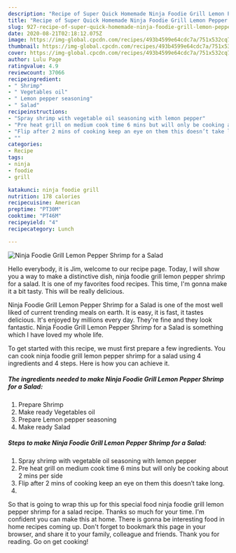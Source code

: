 ```yaml
---
description: "Recipe of Super Quick Homemade Ninja Foodie Grill Lemon Pepper Shrimp for a Salad"
title: "Recipe of Super Quick Homemade Ninja Foodie Grill Lemon Pepper Shrimp for a Salad"
slug: 927-recipe-of-super-quick-homemade-ninja-foodie-grill-lemon-pepper-shrimp-for-a-salad
date: 2020-08-21T02:18:12.075Z
image: https://img-global.cpcdn.com/recipes/493b4599e64cdc7a/751x532cq70/ninja-foodie-grill-lemon-pepper-shrimp-for-a-salad-recipe-main-photo.jpg
thumbnail: https://img-global.cpcdn.com/recipes/493b4599e64cdc7a/751x532cq70/ninja-foodie-grill-lemon-pepper-shrimp-for-a-salad-recipe-main-photo.jpg
cover: https://img-global.cpcdn.com/recipes/493b4599e64cdc7a/751x532cq70/ninja-foodie-grill-lemon-pepper-shrimp-for-a-salad-recipe-main-photo.jpg
author: Lulu Page
ratingvalue: 4.9
reviewcount: 37066
recipeingredient:
- " Shrimp"
- " Vegetables oil"
- " Lemon pepper seasoning"
- " Salad"
recipeinstructions:
- "Spray shrimp with vegetable oil seasoning with lemon pepper"
- "Pre heat grill on medium cook time 6 mins but will only be cooking about 2 mins per side"
- "Flip after 2 mins of cooking keep an eye on them this doesn’t take long."
- ""
categories:
- Recipe
tags:
- ninja
- foodie
- grill

katakunci: ninja foodie grill 
nutrition: 178 calories
recipecuisine: American
preptime: "PT30M"
cooktime: "PT46M"
recipeyield: "4"
recipecategory: Lunch

---
```



![Ninja Foodie Grill Lemon Pepper Shrimp for a Salad](https://img-global.cpcdn.com/recipes/493b4599e64cdc7a/751x532cq70/ninja-foodie-grill-lemon-pepper-shrimp-for-a-salad-recipe-main-photo.jpg)

Hello everybody, it is Jim, welcome to our recipe page. Today, I will show you a way to make a distinctive dish, ninja foodie grill lemon pepper shrimp for a salad. It is one of my favorites food recipes. This time, I'm gonna make it a bit tasty. This will be really delicious.

Ninja Foodie Grill Lemon Pepper Shrimp for a Salad is one of the most well liked of current trending meals on earth. It is easy, it is fast, it tastes delicious. It's enjoyed by millions every day. They're fine and they look fantastic. Ninja Foodie Grill Lemon Pepper Shrimp for a Salad is something which I have loved my whole life.




To get started with this recipe, we must first prepare a few ingredients. You can cook ninja foodie grill lemon pepper shrimp for a salad using 4 ingredients and 4 steps. Here is how you can achieve it.

<!--inarticleads1-->

##### The ingredients needed to make Ninja Foodie Grill Lemon Pepper Shrimp for a Salad:

1. Prepare  Shrimp
1. Make ready  Vegetables oil
1. Prepare  Lemon pepper seasoning
1. Make ready  Salad




<!--inarticleads2-->

##### Steps to make Ninja Foodie Grill Lemon Pepper Shrimp for a Salad:

1. Spray shrimp with vegetable oil seasoning with lemon pepper
1. Pre heat grill on medium cook time 6 mins but will only be cooking about 2 mins per side
1. Flip after 2 mins of cooking keep an eye on them this doesn’t take long.
1. 




So that is going to wrap this up for this special food ninja foodie grill lemon pepper shrimp for a salad recipe. Thanks so much for your time. I'm confident you can make this at home. There is gonna be interesting food in home recipes coming up. Don't forget to bookmark this page in your browser, and share it to your family, colleague and friends. Thank you for reading. Go on get cooking!
